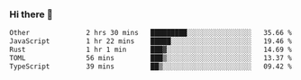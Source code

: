 ### Hi there 👋

<!--
**WShiBin/WShiBin** is a ✨ _special_ ✨ repository because its `README.md` (this file) appears on your GitHub profile.

Here are some ideas to get you started:

- 🔭 I’m currently working on ...
- 🌱 I’m currently learning ...
- 👯 I’m looking to collaborate on ...
- 🤔 I’m looking for help with ...
- 💬 Ask me about ...
- 📫 How to reach me: ...
- 😄 Pronouns: ...
- ⚡ Fun fact: ...
-->

<!--START_SECTION:waka-->

```txt
Other              2 hrs 30 mins   █████████░░░░░░░░░░░░░░░░   35.66 %
JavaScript         1 hr 22 mins    █████░░░░░░░░░░░░░░░░░░░░   19.46 %
Rust               1 hr 1 min      ███▓░░░░░░░░░░░░░░░░░░░░░   14.69 %
TOML               56 mins         ███▒░░░░░░░░░░░░░░░░░░░░░   13.37 %
TypeScript         39 mins         ██▒░░░░░░░░░░░░░░░░░░░░░░   09.42 %
```

<!--END_SECTION:waka-->

